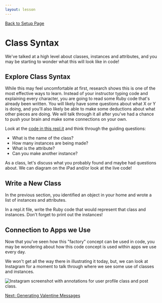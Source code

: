 ```yaml
---
layout: lesson
---
```


<a href="../">Back to Setup Page</a>

# Class Syntax

We've talked at a high level about classes, instances and attributes, and you may be starting to wonder what this will look like in code!

<div class="try-it-new">
  <h2>Explore Class Syntax</h2>
  <p>While this may feel uncomfortable at first, research shows this is one of the most effective ways to learn. Instead of your instructor typing code and explaining every character, you are going to read some Ruby code that's already been written. You will likely have some questions about what X or Y is doing, and you'll also likely be able to make some deductions about what other pieces are doing. We will talk through it all after you've had a chance to push your brain and make some connections on your own.</p>  
  <p>Look at the <a target="blank" href="https://repl.it/@turingschool/class-syntax-intro#main.rb">code in this repl.it</a> and think through the guiding questions:</p>
  <ul>
    <li>What is the name of the class?</li>
    <li>How many instances are being made?</li>
    <li>What is the attribute?</li>
    <li>Can you make another instance?</li>
  </ul>
</div>

As a class, let's discuss what you probably found and maybe had questions about. We can diagram on the iPad and/or look at the live code!

<div class="try-it-new">
  <h2>Write a New Class</h2>
  <p>In the previous section, you identified an object in your home and wrote a list of instances and attributes.</p>  
  <p>In a repl.it file, write the Ruby code that would represent that class and instances. Don't forget to print out the instances!</p>
</div>

## Connection to Apps we Use

Now that you've seen how this "factory" concept can be used in code, you may be wondering about how this code concept is used within apps we use every day.

We won't get all the way there in illustrating it today, but, we can look at Instagram for a moment to talk through where we see some use of classes and instances.

<img src="{{ site.url }}/assets/images/instagram-oop.png" alt="Instagram screenshot with annotations for user profile class and post class.">

<a href="../valentine">Next: Generating Valentine Messages</a>
